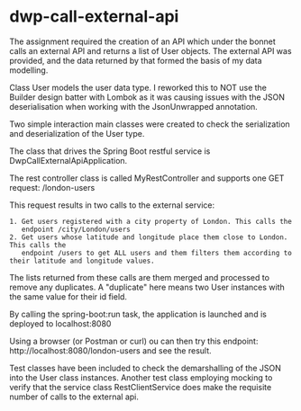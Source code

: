 # dwp-call-external-api
The assignment required the creation of an API which under the bonnet calls an external API
and returns a list of User objects. 
The external API was provided, and the data returned by that formed the basis of my data modelling. 

Class User models the user data type. I reworked this to NOT use the Builder design batter with Lombok
as it was causing issues with the JSON deserialisation when working with the JsonUnwrapped annotation. 

Two simple interaction main classes were created to check the serialization and deserialization
of the User type. 

The class that drives the Spring Boot restful service is DwpCallExternalApiApplication.

The rest controller class is called MyRestController and supports one GET request: /london-users

This request results in two calls to the external service:

    1. Get users registered with a city property of London. This calls the
       endpoint /city/London/users  
    2. Get users whose latitude and longitude place them close to London. This calls the
       endpoint /users to get ALL users and them filters them according to their latitude and longitude values. 

The lists returned from these calls are them merged and processed to remove any duplicates.
A "duplicate" here means two User instances with the same value for their id field. 

By calling the spring-boot:run task, the application is launched and is deployed to localhost:8080

Using a browser (or Postman or curl) ou can then try this endpoint: http://localhost:8080/london-users
and see the result.

Test classes have been included to check the demarshalling of the JSON into the User class instances. 
Another test class employing mocking to verify that the service class RestClientService does make the
requisite number of calls to the external api.


